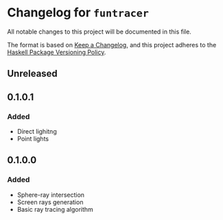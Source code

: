 # Changelog for `funtracer`

All notable changes to this project will be documented in this file.

The format is based on [Keep a Changelog](https://keepachangelog.com/en/1.0.0/),
and this project adheres to the
[Haskell Package Versioning Policy](https://pvp.haskell.org/).

## Unreleased

## 0.1.0.1
### Added
- Direct lighitng
- Point lights

## 0.1.0.0
### Added
- Sphere-ray intersection
- Screen rays generation
- Basic ray tracing algorithm
